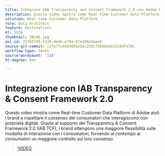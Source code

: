 ```yaml
---
title: Integrare IAB Transparency and Consent Framework 2.0 con Adobe Real-time Customer Data Platform
description: Questo video mostra come Real-time Customer Data Platform di Adobe aiuti i brand a rispettare il consenso dei consumatori che interagiscono con proprietà digitali. Grazie al supporto del Transparency & Consent Framework 2.0 (IAB TCF), i brand ottengono una maggiore flessibilità sulle modalità di interazione con i consumatori, fornendo al contempo ai consumatori un maggiore controllo sul loro consenso.
solution: Real-time Customer Data Platform
role: Data Architect
feature: Destinations
kt: 5950
thumbnail: 38346.jpg
exl-id: 337b97d0-fd29-4bdb-a79a-9fe428adaae8
source-git-commit: cc7a77c4dd380ae1bc23dc75608e8e2224dfe78c
workflow-type: tm+mt
source-wordcount: '118'
ht-degree: 84%

---
```


# Integrazione con IAB Transparency &amp; Consent Framework 2.0

Questo video mostra come Real-time Customer Data Platform di Adobe aiuti i brand a rispettare il consenso dei consumatori che interagiscono con proprietà digitali. Grazie al supporto del Transparency &amp; Consent Framework 2.0 (IAB TCF), i brand ottengono una maggiore flessibilità sulle modalità di interazione con i consumatori, fornendo al contempo ai consumatori un maggiore controllo sul loro consenso.

>[!VIDEO](https://video.tv.adobe.com/v/38346?quality=12&learn=on)
